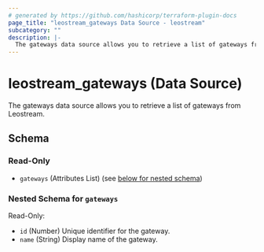 ```yaml
---
# generated by https://github.com/hashicorp/terraform-plugin-docs
page_title: "leostream_gateways Data Source - leostream"
subcategory: ""
description: |-
  The gateways data source allows you to retrieve a list of gateways from Leostream.
---
```


# leostream_gateways (Data Source)

The gateways data source allows you to retrieve a list of gateways from Leostream.



<!-- schema generated by tfplugindocs -->
## Schema

### Read-Only

- `gateways` (Attributes List) (see [below for nested schema](#nestedatt--gateways))

<a id="nestedatt--gateways"></a>
### Nested Schema for `gateways`

Read-Only:

- `id` (Number) Unique identifier for the gateway.
- `name` (String) Display name of the gateway.
